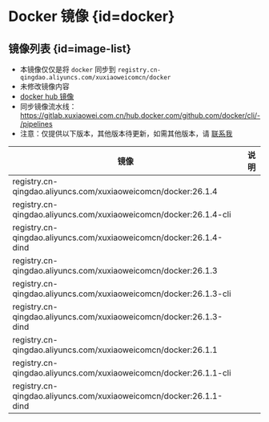 # Docker 镜像 {id=docker}

## 镜像列表 {id=image-list}

- 本镜像仅仅是将 `docker` 同步到 `registry.cn-qingdao.aliyuncs.com/xuxiaoweicomcn/docker`
- 未修改镜像内容
- [docker hub 镜像](https://hub.docker.com/_/docker)
- 同步镜像流水线：https://gitlab.xuxiaowei.com.cn/hub.docker.com/github.com/docker/cli/-/pipelines
- 注意：仅提供以下版本，其他版本待更新，如需其他版本，请 [联系我](../../../guide/website.md)

| 镜像                                                                 | 说明 |
|--------------------------------------------------------------------|----|
| registry.cn-qingdao.aliyuncs.com/xuxiaoweicomcn/docker:26.1.4      |    |
| registry.cn-qingdao.aliyuncs.com/xuxiaoweicomcn/docker:26.1.4-cli  |    |
| registry.cn-qingdao.aliyuncs.com/xuxiaoweicomcn/docker:26.1.4-dind |    |
| registry.cn-qingdao.aliyuncs.com/xuxiaoweicomcn/docker:26.1.3      |    |
| registry.cn-qingdao.aliyuncs.com/xuxiaoweicomcn/docker:26.1.3-cli  |    |
| registry.cn-qingdao.aliyuncs.com/xuxiaoweicomcn/docker:26.1.3-dind |    |
| registry.cn-qingdao.aliyuncs.com/xuxiaoweicomcn/docker:26.1.1      |    |
| registry.cn-qingdao.aliyuncs.com/xuxiaoweicomcn/docker:26.1.1-cli  |    |
| registry.cn-qingdao.aliyuncs.com/xuxiaoweicomcn/docker:26.1.1-dind |    |

<style>

._image_registry_cn-qingdao_aliyuncs_com_xuxiaoweicomcn_docker table tr th:nth-child(1), 
._image_registry_cn-qingdao_aliyuncs_com_xuxiaoweicomcn_docker table tr td:nth-child(1) {
    min-width: 485px;
}

._image_registry_cn-qingdao_aliyuncs_com_xuxiaoweicomcn_docker table tr th:nth-child(2), 
._image_registry_cn-qingdao_aliyuncs_com_xuxiaoweicomcn_docker table tr td:nth-child(2) {
    min-width: 55px;
}

</style>